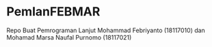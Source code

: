 # PemlanFEBMAR
Repo Buat Pemrograman Lanjut
Mohammad Febriyanto (18117010) dan Mohamad Marsa Naufal Purnomo (18117021)
